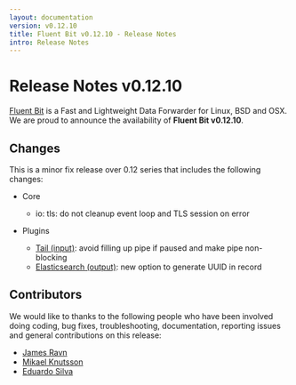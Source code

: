 ```yaml
---
layout: documentation
version: v0.12.10
title: Fluent Bit v0.12.10 - Release Notes
intro: Release Notes
---
```


# Release Notes v0.12.10

[Fluent Bit](http://fluentbit.io) is a Fast and Lightweight Data Forwarder for Linux, BSD and OSX. We are proud to announce the availability of __Fluent Bit v0.12.10__.

## Changes

This is a minor fix release over 0.12 series that includes the following changes:

- Core
  - io: tls: do not cleanup event loop and TLS session on error

- Plugins
  - [Tail (input)](http://fluentbit.io/documentation/0.12/input/tail.html): avoid filling up pipe if paused and make pipe non-blocking
  - [Elasticsearch (output)](http://fluentbit.io/documentation/0.12/output/elasticsearch.html): new option to generate UUID in record

## Contributors

We would like to thanks to the following people who have been involved doing coding, bug fixes, troubleshooting, documentation, reporting issues and general contributions on this release:

- [James Ravn](https://github.com/jsravn)
- [Mikael Knutsson](https://github.com/mikn)
- [Eduardo Silva](https://github.com/edsiper)
